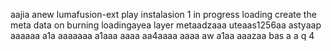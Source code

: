 aajia anew lumafusion-ext
play
instalasion 1
in progress
loading
create the meta
data on burning
loadingayea
layer
metaadzaaa
uteaas1256aa
astyaap
aaaaaa
a1a
aaaaaaa
a1aaa
aaaa
aa4aaaa
aaaa
aw
a1aa
aaazaa
bas
a
a
q
4
